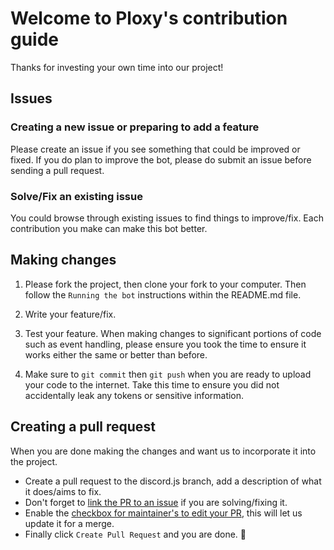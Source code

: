 # Welcome to Ploxy's contribution guide

Thanks for investing your own time into our project!

## Issues

### Creating a new issue or preparing to add a feature

Please create an issue if you see something that could be improved or fixed. If you do plan to improve the bot, please do submit an issue before sending a pull request.

### Solve/Fix an existing issue

You could browse through existing issues to find things to improve/fix. Each contribution you make can make this bot better.

## Making changes

1. Please fork the project, then clone your fork to your computer. Then follow the `Running the bot` instructions within the README.md file.

2. Write your feature/fix.

3. Test your feature. When making changes to significant portions of code such as event handling, please ensure you took the time to ensure it works either the same or better than before.

4. Make sure to `git commit` then `git push` when you are ready to upload your code to the internet. Take this time to ensure you did not accidentally leak any tokens or sensitive information.

## Creating a pull request

When you are done making the changes and want us to incorporate it into the project.

- Create a pull request to the discord.js branch, add a description of what it does/aims to fix.
- Don't forget to [link the PR to an issue](https://vincentgarreau.com/particles.js/) if you are solving/fixing it.
- Enable the [checkbox for maintainer's to edit your PR](https://docs.github.com/en/pull-requests/collaborating-with-pull-requests/working-with-forks/allowing-changes-to-a-pull-request-branch-created-from-a-fork), this will let us update it for a merge.
- Finally click `Create Pull Request` and you are done. 🥳
